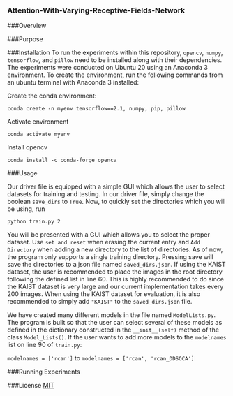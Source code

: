 ### Attention-With-Varying-Receptive-Fields-Network
###Overview

###Purpose
 
###Installation
To run the experiments within this repository, `opencv`, `numpy`, `tensorflow`,
and `pillow` need to be installed along with their dependencies. The experiments
were conducted on Ubuntu 20 using an Anaconda 3 environment. To create the
environment, run the following commands from an ubuntu terminal with Anaconda 3
installed:
  
Create the conda environment:
 
`conda create -n myenv tensorflow==2.1, numpy, pip, pillow`
 
Activate environment
 
`conda activate myenv`
 
Install opencv 
 
`conda install -c conda-forge opencv`
 
###Usage
 
Our driver file is equipped with a simple GUI which allows the user to select
datasets for training and testing. In our driver file, simply change the boolean
`save_dirs` to `True`. Now, to quickly set the directories which you will be
using, run 

`python train.py 2`

You will be presented with a GUI which allows you to select the proper dataset.
Use `set and reset` when erasing the current entry and `Add Directory` when
adding a new directory to the list of directories. As of now, the program only
supports a single training directory. Pressing save will save the directories to
a json file named `saved_dirs.json`. If using the KAIST dataset, the user is
recommended to place the images in the root directory following the defined list
in line 60. This is highly recommended to do since the KAIST dataset is very
large and our current implementation takes every 200 images. When using the
KAIST dataset for evaluation, it is also recommended to simply add `"KAIST"` to
the `saved_dirs.json` file. 

We have created many different models in the file named `ModelLists.py`. The
program is built so that the user can select several of these models as
defined in the dictionary constructed in the `__init__(self)` method of the
class `Model_Lists()`. If the user wants to add more models to the `modelnames
`list on line 90 of `train.py`:
 
`modelnames = ['rcan']` to `modelnames = ['rcan', 'rcan_DDSOCA']`
 


 
###Running Experiments
  

###License
[MIT](https://github.com/robotic-vision-lab/Attention-With-Varying-Receptive-Fields-Network/blob/main/LICENSE)
